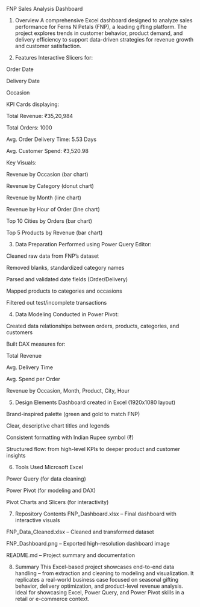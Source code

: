 FNP Sales Analysis Dashboard

1. Overview
A comprehensive Excel dashboard designed to analyze sales performance for Ferns N Petals (FNP), a leading gifting platform.
The project explores trends in customer behavior, product demand, and delivery efficiency to support data-driven strategies for revenue growth and customer satisfaction.

2. Features
Interactive Slicers for:

Order Date

Delivery Date

Occasion

KPI Cards displaying:

Total Revenue: ₹35,20,984

Total Orders: 1000

Avg. Order Delivery Time: 5.53 Days

Avg. Customer Spend: ₹3,520.98

Key Visuals:

Revenue by Occasion (bar chart)

Revenue by Category (donut chart)

Revenue by Month (line chart)

Revenue by Hour of Order (line chart)

Top 10 Cities by Orders (bar chart)

Top 5 Products by Revenue (bar chart)

3. Data Preparation
Performed using Power Query Editor:

Cleaned raw data from FNP’s dataset

Removed blanks, standardized category names

Parsed and validated date fields (Order/Delivery)

Mapped products to categories and occasions

Filtered out test/incomplete transactions

4. Data Modeling
Conducted in Power Pivot:

Created data relationships between orders, products, categories, and customers

Built DAX measures for:

Total Revenue

Avg. Delivery Time

Avg. Spend per Order

Revenue by Occasion, Month, Product, City, Hour

5. Design Elements
Dashboard created in Excel (1920x1080 layout)

Brand-inspired palette (green and gold to match FNP)

Clear, descriptive chart titles and legends

Consistent formatting with Indian Rupee symbol (₹)

Structured flow: from high-level KPIs to deeper product and customer insights

6. Tools Used
Microsoft Excel

Power Query (for data cleaning)

Power Pivot (for modeling and DAX)

Pivot Charts and Slicers (for interactivity)

7. Repository Contents
FNP_Dashboard.xlsx – Final dashboard with interactive visuals

FNP_Data_Cleaned.xlsx – Cleaned and transformed dataset

FNP_Dashboard.png – Exported high-resolution dashboard image

README.md – Project summary and documentation

8. Summary
This Excel-based project showcases end-to-end data handling – from extraction and cleaning to modeling and visualization. It replicates a real-world business case focused on seasonal gifting behavior, delivery optimization, and product-level revenue analysis. Ideal for showcasing Excel, Power Query, and Power Pivot skills in a retail or e-commerce context.
